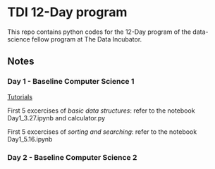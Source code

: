 # TDI 12-Day program

This repo contains python codes for the 12-Day program of the data-science fellow program at The Data Incubator.

## Notes

### Day 1 - Baseline Computer Science 1

[Tutorials](https://runestone.academy/runestone/static/pythonds/index.html)

First 5 excercises of *basic data structures*: refer to the notebook Day1_3.27.ipynb and calculator.py

First 5 excercises of *sorting and searching*: refer to the notebook Day1_5.16.ipynb

### Day 2 - Baseline Computer Science 2

